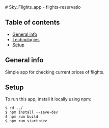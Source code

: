 ﻿﻿# Sky_Flights_app - flights-reservatio
 
 ## Table of contents
* [General info](#general-info)
* [Technologies](#technologies)
* [Setup](#setup)

## General info
Simple app for checking current prices of flights.
	
	
## Setup
To run this app, install it locally using npm:

```
$ cd ../
$ npm install --save-dev
$ npm run build
$ npm run start:dev
